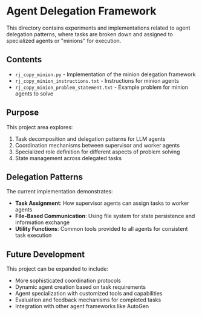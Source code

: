 # Agent Delegation Framework

This directory contains experiments and implementations related to agent delegation patterns, where tasks are broken down and assigned to specialized agents or "minions" for execution.

## Contents

- `rj_copy_minion.py` - Implementation of the minion delegation framework
- `rj_copy_minion_instructions.txt` - Instructions for minion agents
- `rj_copy_minion_problem_statement.txt` - Example problem for minion agents to solve

## Purpose

This project area explores:

1. Task decomposition and delegation patterns for LLM agents
2. Coordination mechanisms between supervisor and worker agents
3. Specialized role definition for different aspects of problem solving
4. State management across delegated tasks

## Delegation Patterns

The current implementation demonstrates:

- **Task Assignment**: How supervisor agents can assign tasks to worker agents
- **File-Based Communication**: Using file system for state persistence and information exchange
- **Utility Functions**: Common tools provided to all agents for consistent task execution

## Future Development

This project can be expanded to include:

- More sophisticated coordination protocols
- Dynamic agent creation based on task requirements
- Agent specialization with customized tools and capabilities
- Evaluation and feedback mechanisms for completed tasks
- Integration with other agent frameworks like AutoGen